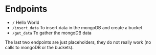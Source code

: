 # Endpoints
- ``/`` Hello World
- ``/insert_data`` To insert data in the mongoDB and create a bucket
- ``/get_data`` To gather the mongoDB data

The last two endpoints are just placeholders, they do not really work (no calls to mongoDB or the buckets).